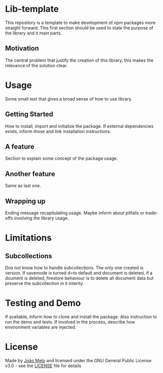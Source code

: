# Lib-template

This repository is a template to make development of npm packages more straight forward. This first section should be used to state the purpose of the library and it main parts.

## Motivation

The central problem that justify the creation of this library, this makes the relevance of the solution clear.

# Usage

Some small text that gives a broad sense of how to use library. 

## Getting Started

How to install, import and initialize the package. If external dependencies exists, inform those and link installation instructions.

## A feature

Section to explain some concept of the package usage.

## Another feature

Same as last one.

## Wrapping up

Ending message recapitulating usage. Maybe inform about pitfalls or trade-offs involving the library usage.

# Limitations

## Subcollections

Dos not know how to handle subcollections. The only one created is version. If savemode is turned d=to default and document is deleted, if a doument is deleted, firestore behaviour is to delete all document data but preserve the subcollection in it interity. 

# Testing and Demo

If available, inform how to clone and install the package. Also instruction to run the demo and tests. If involved in the process, describe how environment variables are injected.

# License

Made by [João Melo](https://www.linkedin.com/in/joaomelo81/?locale=en_US) and licensed under the GNU General Public License v3.0 - see the [LICENSE](LICENSE) file for details